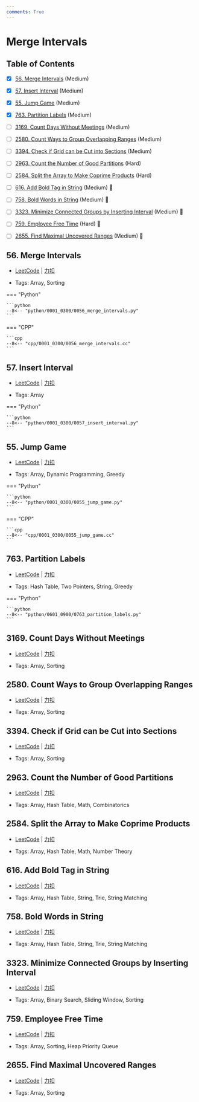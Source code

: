 ```yaml
---
comments: True
---
```


# Merge Intervals

## Table of Contents

- [x] [56. Merge Intervals](#56-merge-intervals) (Medium)
- [x] [57. Insert Interval](#57-insert-interval) (Medium)
- [x] [55. Jump Game](#55-jump-game) (Medium)
- [x] [763. Partition Labels](#763-partition-labels) (Medium)
- [ ] [3169. Count Days Without Meetings](#3169-count-days-without-meetings) (Medium)
- [ ] [2580. Count Ways to Group Overlapping Ranges](#2580-count-ways-to-group-overlapping-ranges) (Medium)
- [ ] [3394. Check if Grid can be Cut into Sections](#3394-check-if-grid-can-be-cut-into-sections) (Medium)
- [ ] [2963. Count the Number of Good Partitions](#2963-count-the-number-of-good-partitions) (Hard)
- [ ] [2584. Split the Array to Make Coprime Products](#2584-split-the-array-to-make-coprime-products) (Hard)
- [ ] [616. Add Bold Tag in String](#616-add-bold-tag-in-string) (Medium) 👑
- [ ] [758. Bold Words in String](#758-bold-words-in-string) (Medium) 👑
- [ ] [3323. Minimize Connected Groups by Inserting Interval](#3323-minimize-connected-groups-by-inserting-interval) (Medium) 👑
- [ ] [759. Employee Free Time](#759-employee-free-time) (Hard) 👑
- [ ] [2655. Find Maximal Uncovered Ranges](#2655-find-maximal-uncovered-ranges) (Medium) 👑


## 56. Merge Intervals

-    [LeetCode](https://leetcode.com/problems/merge-intervals/) | [力扣](https://leetcode.cn/problems/merge-intervals/)

-   Tags: Array, Sorting

=== "Python"

    ```python
    --8<-- "python/0001_0300/0056_merge_intervals.py"
    ```

=== "CPP"

    ```cpp
    --8<-- "cpp/0001_0300/0056_merge_intervals.cc"
    ```



## 57. Insert Interval

-    [LeetCode](https://leetcode.com/problems/insert-interval/) | [力扣](https://leetcode.cn/problems/insert-interval/)

-   Tags: Array

=== "Python"

    ```python
    --8<-- "python/0001_0300/0057_insert_interval.py"
    ```



## 55. Jump Game

-    [LeetCode](https://leetcode.com/problems/jump-game/) | [力扣](https://leetcode.cn/problems/jump-game/)

-   Tags: Array, Dynamic Programming, Greedy

=== "Python"

    ```python
    --8<-- "python/0001_0300/0055_jump_game.py"
    ```

=== "CPP"

    ```cpp
    --8<-- "cpp/0001_0300/0055_jump_game.cc"
    ```



## 763. Partition Labels

-    [LeetCode](https://leetcode.com/problems/partition-labels/) | [力扣](https://leetcode.cn/problems/partition-labels/)

-   Tags: Hash Table, Two Pointers, String, Greedy

=== "Python"

    ```python
    --8<-- "python/0601_0900/0763_partition_labels.py"
    ```



## 3169. Count Days Without Meetings

-    [LeetCode](https://leetcode.com/problems/count-days-without-meetings/) | [力扣](https://leetcode.cn/problems/count-days-without-meetings/)

-   Tags: Array, Sorting



## 2580. Count Ways to Group Overlapping Ranges

-    [LeetCode](https://leetcode.com/problems/count-ways-to-group-overlapping-ranges/) | [力扣](https://leetcode.cn/problems/count-ways-to-group-overlapping-ranges/)

-   Tags: Array, Sorting



## 3394. Check if Grid can be Cut into Sections

-    [LeetCode](https://leetcode.com/problems/check-if-grid-can-be-cut-into-sections/) | [力扣](https://leetcode.cn/problems/check-if-grid-can-be-cut-into-sections/)

-   Tags: Array, Sorting



## 2963. Count the Number of Good Partitions

-    [LeetCode](https://leetcode.com/problems/count-the-number-of-good-partitions/) | [力扣](https://leetcode.cn/problems/count-the-number-of-good-partitions/)

-   Tags: Array, Hash Table, Math, Combinatorics



## 2584. Split the Array to Make Coprime Products

-    [LeetCode](https://leetcode.com/problems/split-the-array-to-make-coprime-products/) | [力扣](https://leetcode.cn/problems/split-the-array-to-make-coprime-products/)

-   Tags: Array, Hash Table, Math, Number Theory



## 616. Add Bold Tag in String

-    [LeetCode](https://leetcode.com/problems/add-bold-tag-in-string/) | [力扣](https://leetcode.cn/problems/add-bold-tag-in-string/)

-   Tags: Array, Hash Table, String, Trie, String Matching



## 758. Bold Words in String

-    [LeetCode](https://leetcode.com/problems/bold-words-in-string/) | [力扣](https://leetcode.cn/problems/bold-words-in-string/)

-   Tags: Array, Hash Table, String, Trie, String Matching



## 3323. Minimize Connected Groups by Inserting Interval

-    [LeetCode](https://leetcode.com/problems/minimize-connected-groups-by-inserting-interval/) | [力扣](https://leetcode.cn/problems/minimize-connected-groups-by-inserting-interval/)

-   Tags: Array, Binary Search, Sliding Window, Sorting



## 759. Employee Free Time

-    [LeetCode](https://leetcode.com/problems/employee-free-time/) | [力扣](https://leetcode.cn/problems/employee-free-time/)

-   Tags: Array, Sorting, Heap Priority Queue



## 2655. Find Maximal Uncovered Ranges

-    [LeetCode](https://leetcode.com/problems/find-maximal-uncovered-ranges/) | [力扣](https://leetcode.cn/problems/find-maximal-uncovered-ranges/)

-   Tags: Array, Sorting
